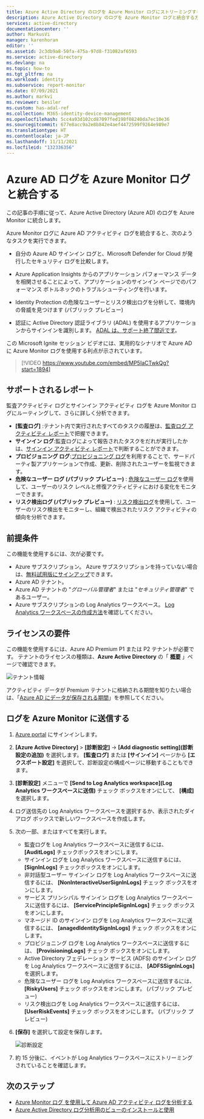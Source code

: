 ```yaml
---
title: Azure Active Directory のログを Azure Monitor ログにストリーミングする | Microsoft Docs
description: Azure Active Directory のログを Azure Monitor ログと統合する方法について説明します
services: active-directory
documentationcenter: ''
author: MarkusVi
manager: karenhoran
editor: ''
ms.assetid: 2c3db9a8-50fa-475a-97d8-f31082af6593
ms.service: active-directory
ms.devlang: na
ms.topic: how-to
ms.tgt_pltfrm: na
ms.workload: identity
ms.subservice: report-monitor
ms.date: 07/09/2021
ms.author: markvi
ms.reviewer: besiler
ms.custom: has-adal-ref
ms.collection: M365-identity-device-management
ms.openlocfilehash: 5cc4a93d102cd87097fed198f08240da7ec10e36
ms.sourcegitcommit: 677e8acc9a2e8b842e4aef4472599f9264e989e7
ms.translationtype: HT
ms.contentlocale: ja-JP
ms.lasthandoff: 11/11/2021
ms.locfileid: "132336356"
---
```

# <a name="integrate-azure-ad-logs-with-azure-monitor-logs"></a>Azure AD ログを Azure Monitor ログと統合する

この記事の手順に従って、Azure Active Directory (Azure AD) のログを Azure Monitor に統合します。

Azure Monitor ログに Azure AD アクティビティ ログを統合すると、次のようなタスクを実行できます。

 * 自分の Azure AD サインイン ログと、Microsoft Defender for Cloud が発行したセキュリティ ログを比較します。
  
 * Azure Application Insights からのアプリケーション パフォーマンス データを相関させることによって、アプリケーションのサインイン ページでのパフォーマンス ボトルネックのトラブルシューティングを行います。

 * Identity Protection の危険なユーザーとリスク検出ログを分析して、環境内の脅威を見つけます (パブリック プレビュー)
 
 * 認証に Active Directory 認証ライブラリ (ADAL) を使用するアプリケーションからサインインを識別します。 [ADAL は、サポート終了間近です](../develop/msal-migration.md)。

この Microsoft Ignite セッション ビデオには、実用的なシナリオで Azure AD に Azure Monitor ログを使用する利点が示されています。

> [!VIDEO https://www.youtube.com/embed/MP5IaCTwkQg?start=1894]

## <a name="supported-reports"></a>サポートされるレポート

監査アクティビティ ログとサインイン アクティビティ ログを Azure Monitor ログにルーティングして、さらに詳しく分析できます。 

* **[監査ログ]** :テナント内で実行されたすべてのタスクの履歴は、[監査ログ アクティビティ レポート](concept-audit-logs.md)で把握できます。
* **サインイン ログ**:監査ログによって報告されたタスクをだれが実行したかは、[サインイン アクティビティ レポート](concept-sign-ins.md)で判断することができます。
* **プロビジョニング ログ**:[プロビジョニング ログ](../app-provisioning/application-provisioning-log-analytics.md)を利用することで、サードパーティ製アプリケーションで作成、更新、削除されたユーザーを監視できます。 
* **危険なユーザー ログ (パブリック プレビュー)** : [危険なユーザー ログ](../identity-protection/howto-identity-protection-investigate-risk.md#risky-users)を使用して、ユーザーのリスク レベルと修復アクティビティにおける変化をモニターできます。 
* **リスク検出ログ (パブリック プレビュー)** : [リスク検出ログ](../identity-protection/howto-identity-protection-investigate-risk.md#risk-detections)を使用して、ユーザーのリスク検出をモニターし、組織で検出されたリスク アクティビティの傾向を分析できます。 


## <a name="prerequisites"></a>前提条件 

この機能を使用するには、次が必要です。

* Azure サブスクリプション。 Azure サブスクリプションを持っていない場合は、[無料試用版にサインアップ](https://azure.microsoft.com/free/)できます。
* Azure AD テナント。
* Azure AD テナントの "*グローバル管理者*" または "*セキュリティ管理者*" であるユーザー。
* Azure サブスクリプションの Log Analytics ワークスペース。 [Log Analytics ワークスペースの作成方法](../../azure-monitor/logs/quick-create-workspace.md)を確認してください。

## <a name="licensing-requirements"></a>ライセンスの要件

この機能を使用するには、Azure AD Premium P1 または P2 テナントが必要です。 テナントのライセンスの種類は、**Azure Active Directory** の「 **[概要](https://portal.azure.com/#blade/Microsoft_AAD_IAM/ActiveDirectoryMenuBlade/Overview)** 」ページで確認できます。

![テナント情報](./media/howto-integrate-activity-logs-with-log-analytics/tenant-information.png)
 
アクティビティ データが Premium テナントに格納される期間を知りたい場合は、「[Azure AD にデータが保存される期間](reference-reports-data-retention.md#how-long-does-azure-ad-store-the-data)」を参照してください。

## <a name="send-logs-to-azure-monitor"></a>ログを Azure Monitor に送信する

1. [Azure portal](https://portal.azure.com) にサインインします。 

2. **[Azure Active Directory]**  >  **[診断設定]**  ->  **[Add diagnostic setting]\(診断設定の追加\)** を選択します。 **[監査ログ]** または **[サインイン]** ページから **[エクスポート設定]** を選択して、診断設定の構成ページに移動することもできます。  
    
3. **[診断設定]** メニューで **[Send to Log Analytics workspace]\(Log Analytics ワークスペースに送信\)** チェック ボックスをオンにして、 **[構成]** を選択します。

4. ログ送信先の Log Analytics ワークスペースを選択するか、表示されたダイアログ ボックスで新しいワークスペースを作成します。  

5. 次の一部、またはすべてを実行します。
    * 監査ログを Log Analytics ワークスペースに送信するには、 **[AuditLogs]** チェックボックスをオンにします。 
    * サインイン ログを Log Analytics ワークスペースに送信するには、 **[SignInLogs]** チェックボックスをオンにします。
    * 非対話型ユーザー サインイン ログを Log Analytics ワークスペースに送信するには、 **[NonInteractiveUserSignInLogs]** チェック ボックスをオンにします。
    * サービス プリンシパル サインイン ログを Log Analytics ワークスペースに送信するには、 **[ServicePrincipleSignInLogs]** チェック ボックスをオンにします。
    * マネージド ID のサインイン ログを Log Analytics ワークスペースに送信するには、 **[anagedIdentitySignInLogs]** チェック ボックスをオンにします。
    * プロビジョニング ログを Log Analytics ワークスペースに送信するには、 **[ProvisioningLogs]** チェック ボックスをオンにします。
    * Active Directory フェデレーション サービス (ADFS) のサインイン ログを Log Analytics ワークスペースに送信するには、 **[ADFSSignInLogs]** を選択します。
    * 危険なユーザー ログを Log Analytics ワークスペースに送信するには、 **[RiskyUsers]** チェック ボックスをオンにします。 (パブリック プレビュー)
    * リスク検出ログを Log Analytics ワークスペースに送信するには、 **[UserRiskEvents]** チェック ボックスをオンにします。 (パブリック プレビュー)

6. **[保存]** を選択して設定を保存します。

    ![診断設定](./media/howto-integrate-activity-logs-with-log-analytics/Configure.png)

7. 約 15 分後に、イベントが Log Analytics ワークスペースにストリーミングされていることを確認します。

## <a name="next-steps"></a>次のステップ

* [Azure Monitor ログ を使用して Azure AD アクティビティ ログを分析する](howto-analyze-activity-logs-log-analytics.md)
* [Azure Active Directory ログ分析用のビューのインストールと使用](howto-install-use-log-analytics-views.md)
